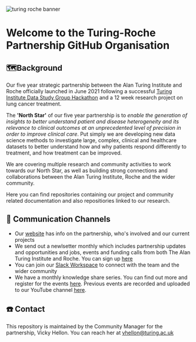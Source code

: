 ![turing roche banner](https://github.com/turing-roche/.github/assets/93144591/fa078689-1e9e-438f-81d9-5b65e7c2852e)

# Welcome to the Turing-Roche Partnership GitHub Organisation

## 🗺️Background

Our five year strategic partnership between the Alan Turing Institute and Roche officially launched in June 2021 following a successful [Turing Institute Data Study Group Hackathon](https://www.turing.ac.uk/research/publications/data-study-group-final-report-roche) and a 12 week research project on lung cancer treatment. 
 
The **'North Star'** of our five year partnership is to _enable the generation of insights to better understand patient and disease heterogeneity and its relevance to clinical outcomes at an unprecedented level of precision in order to improve clinical care_. Put simply we are developing new data science methods to investigate large, complex, clinical and healthcare datasets to better understand how and why patients respond differently to treatment, and how treatment can be improved.

We are covering multiple research and community activities to work towards our North Star, as well as building strong connections and collaborations between the Alan Turing Institute, Roche and the wider community.

Here you can find repositories containing our project and community related documentation and also repositiories linked to our research. 

## 📣 Communication Channels

* Our [website](https://www.turing.ac.uk/research/research-projects/alan-turing-institute-roche-strategic-partnership) has info on the partnership, who's involved and our current projects
* We send out a newlsetter monthly which includes partnership updates and opportunities and jobs, events and funding calls from both The Alan Turing Institute and Roche. You can sign up [here](https://analytics-eu.clickdimensions.com/turingacuk-ap7zg/pages/gaajymqyeeypjwanotvtng.html?PageId=ca09a0193264ec118f8f000d3ad55336)
* You can join our [Slack Workspace](https://forms.gle/iEuDrC9Nb4w63YtWA) to connect with the team and the wider community
* We have a monthly knowledge share series. You can find out more and register for the events [here](https://www.turing.ac.uk/events/turing-roche-knowledge-share-series). Previous events are recorded and uploaded to our YouTube channel [here](https://www.youtube.com/channel/UCtDFLOFg1QBVfPUl5Ei9-Mg).

## ☎️ Contact

This repository is maintained by the Community Manager for the partnership, Vicky Hellon. You can reach her at vhellon@turing.ac.uk

